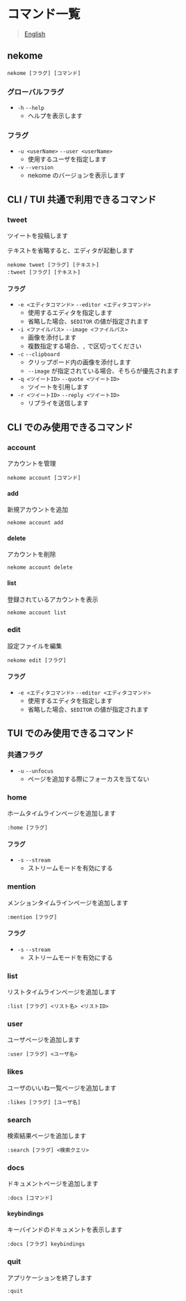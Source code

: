 # コマンド一覧

> [English](../en/commands.md)

## nekome

```
nekome [フラグ] [コマンド]
```

### グローバルフラグ

- `-h` `--help`
  - ヘルプを表示します

### フラグ

- `-u <userName>` `--user <userName>`
  - 使用するユーザを指定します
- `-v` `--version`
  - nekome のバージョンを表示します

## CLI / TUI 共通で利用できるコマンド

### tweet

ツイートを投稿します

テキストを省略すると、エディタが起動します

```
nekome tweet [フラグ] [テキスト]
:tweet [フラグ] [テキスト]
```

#### フラグ

- `-e <エディタコマンド>` `--editor <エディタコマンド>`
  - 使用するエディタを指定します
  - 省略した場合、`$EDITOR` の値が指定されます
- `-i <ファイルパス>` `--image <ファイルパス>`
  - 画像を添付します
  - 複数指定する場合、`,` で区切ってください
- `-c` `--clipboard`
  - クリップボード内の画像を添付します
  - `--image` が指定されている場合、そちらが優先されます
- `-q <ツイートID>` `--quote <ツイートID>`
  - ツイートを引用します
- `-r <ツイートID>` `--reply <ツイートID>`
  - リプライを送信します

## CLI でのみ使用できるコマンド

### account

アカウントを管理

```
nekome account [コマンド]
```

#### add

新規アカウントを追加

```
nekome account add
```

#### delete

アカウントを削除

```
nekome account delete
```

#### list

登録されているアカウントを表示

```
nekome account list
```

### edit

設定ファイルを編集

```
nekome edit [フラグ]
```

#### フラグ

- `-e <エディタコマンド>` `--editor <エディタコマンド>`
  - 使用するエディタを指定します
  - 省略した場合、`$EDITOR` の値が指定されます

## TUI でのみ使用できるコマンド

### 共通フラグ

- `-u` `--unfocus`
  - ページを追加する際にフォーカスを当てない

### home

ホームタイムラインページを追加します

```
:home [フラグ]
```

#### フラグ

- `-s` `--stream`
  - ストリームモードを有効にする

### mention

メンションタイムラインページを追加します

```
:mention [フラグ]
```

#### フラグ

- `-s` `--stream`
  - ストリームモードを有効にする

### list

リストタイムラインページを追加します

```
:list [フラグ] <リスト名> <リストID>
```

### user

ユーザページを追加します

```
:user [フラグ] <ユーザ名>
```

### likes

ユーザのいいね一覧ページを追加します

```
:likes [フラグ] [ユーザ名]
```

### search

検索結果ページを追加します

```
:search [フラグ] <検索クエリ>
```

### docs

ドキュメントページを追加します

```
:docs [コマンド]
```

#### keybindings

キーバインドのドキュメントを表示します

```
:docs [フラグ] keybindings
```

### quit

アプリケーションを終了します

```
:quit
```
